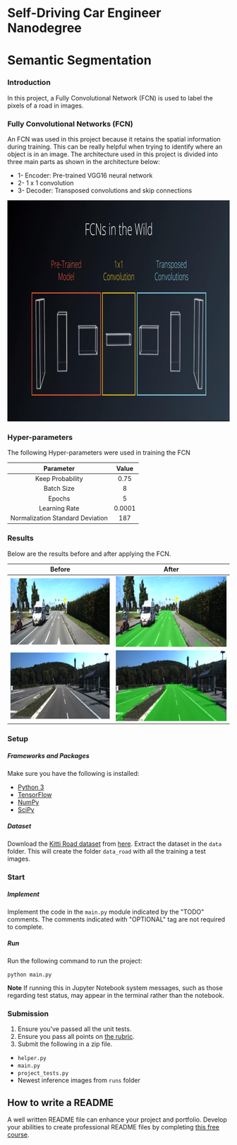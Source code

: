 # Self-Driving Car Engineer Nanodegree
# Semantic Segmentation

### Introduction
In this project, a Fully Convolutional Network (FCN) is used to label the pixels of a road in images.

### Fully Convolutional Networks (FCN)
An FCN was used in this project because it retains the spatial information during training. This can be really helpful when trying to identify where an object is in an image. The architecture used in this project is divided into three main parts as shown in the architecture below:
* 1- Encoder: Pre-trained VGG16 neural network
* 2- 1 x 1 convolution
* 3- Decoder: Transposed convolutions and skip connections

<p align="center"><img src="./README_images/FCN_arch.jpg" alt="fcn_arch" height="500"/></p>

### Hyper-parameters
The following Hyper-parameters were used in training the FCN

| Parameter                        | Value   | 
|:--------------------------------:|:-------:| 
| Keep Probability                 | 0.75    | 
| Batch Size                       | 8       |
| Epochs                           | 5       |
| Learning Rate                    | 0.0001  |
| Normalization Standard Deviation | 187     |

### Results
Below are the results before and after applying the FCN.

Before                                                            | After
:-------------------------------------------------------------------:|:-------------------------------------------------------------------:
<img src="./README_images/before_umm_000041.png" alt="ex_1" height="150"> | <img src="./README_images/umm_000041.png" alt="ex_2" height="160">
<img src="./README_images/before_umm_000084.png" alt="ex_1" height="150"> | <img src="./README_images/umm_000084.png" alt="ex_2" height="160">

### Setup
##### Frameworks and Packages
Make sure you have the following is installed:
 - [Python 3](https://www.python.org/)
 - [TensorFlow](https://www.tensorflow.org/)
 - [NumPy](http://www.numpy.org/)
 - [SciPy](https://www.scipy.org/)
##### Dataset
Download the [Kitti Road dataset](http://www.cvlibs.net/datasets/kitti/eval_road.php) from [here](http://www.cvlibs.net/download.php?file=data_road.zip).  Extract the dataset in the `data` folder.  This will create the folder `data_road` with all the training a test images.

### Start
##### Implement
Implement the code in the `main.py` module indicated by the "TODO" comments.
The comments indicated with "OPTIONAL" tag are not required to complete.
##### Run
Run the following command to run the project:
```
python main.py
```
**Note** If running this in Jupyter Notebook system messages, such as those regarding test status, may appear in the terminal rather than the notebook.

### Submission
1. Ensure you've passed all the unit tests.
2. Ensure you pass all points on [the rubric](https://review.udacity.com/#!/rubrics/989/view).
3. Submit the following in a zip file.
 - `helper.py`
 - `main.py`
 - `project_tests.py`
 - Newest inference images from `runs` folder
 
 ## How to write a README
A well written README file can enhance your project and portfolio.  Develop your abilities to create professional README files by completing [this free course](https://www.udacity.com/course/writing-readmes--ud777).

